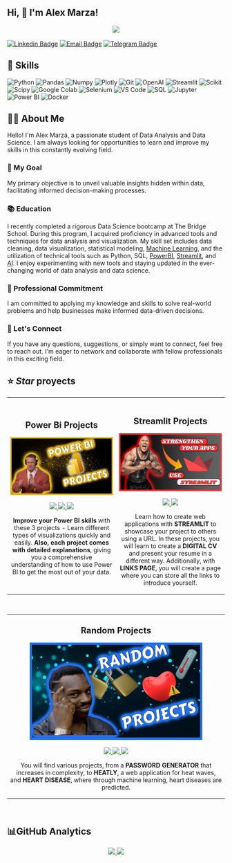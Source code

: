 <!--
README de Alex Marzá Manuel

-->

## Hi, 👋 I'm Alex Marza!


<p align="center">
  <img src="https://github.com/AlexCapis/AlexCapis/blob/main/assets/Presentation.gif">
</p>

[![Linkedin Badge](https://img.shields.io/badge/-LinkedIn-0e76a8?style=flat-square&logo=Linkedin&logoColor=white)](https://www.linkedin.com/in/alex-marza-data-science/)
[![Email Badge](https://img.shields.io/badge/Email-D14836?style=flat-square&logo=gmail&logoColor=white)](mailto:alexmarzadatascience@gmail.com)
[![Telegram Badge](https://img.shields.io/badge/Telegram-2CA5E0?style=flat-square&logo=telegram&logoColor=white)](https://t.me/alexmarza)




## 🚀 Skills
<p align="center">

![Python](https://img.shields.io/badge/Python-14354C?style=for-the-badge&logo=python&logoColor=white)
![Pandas](https://img.shields.io/badge/pandas-150458.svg?style=for-the-badge&logo=pandas&logoColor=white)
![Numpy](https://img.shields.io/badge/NumPy-013243.svg?style=for-the-badge&logo=NumPy&logoColor=white)
![Plotly](https://img.shields.io/badge/Plotly-3F4F75.svg?style=for-the-badge&logo=Plotly&logoColor=white)
![Git](https://img.shields.io/badge/Git-F05032?style=for-the-badge&logo=git&logoColor=white)
![OpenAI](https://img.shields.io/badge/OpenAI-00A2FF?style=for-the-badge&logo=openai&logoColor=white)
![Streamlit](https://img.shields.io/badge/Streamlit-FF4B4B.svg?style=for-the-badge&logo=Streamlit&logoColor=white)
![Scikit](https://img.shields.io/badge/scikitlearn-F7931E.svg?style=for-the-badge&logo=scikit-learn&logoColor=white)
![Scipy](https://img.shields.io/badge/SciPy-8CAAE6.svg?style=for-the-badge&logo=SciPy&logoColor=white)
![Google Colab](https://img.shields.io/badge/Colab-F9AB00?style=for-the-badge&logo=googlecolab&color=525252)
![Selenium](https://img.shields.io/badge/Selenium-43B02A?style=for-the-badge&logo=selenium&logoColor=white)
![VS Code](https://img.shields.io/badge/Visual_Studio_Code-0078D4?style=for-the-badge&logo=visual%20studio%20code&logoColor=white)
![SQL](https://img.shields.io/badge/MySQL-005C84?style=for-the-badge&logo=mysql&logoColor=white)
![Jupyter](https://img.shields.io/badge/Jupyter-F37626.svg?&style=for-the-badge&logo=Jupyter&logoColor=white)
![Power BI](https://img.shields.io/badge/Power%20BI-F2C811?style=for-the-badge&logo=power%20bi&logoColor=black)
![Docker](https://img.shields.io/badge/Docker-2496ED?style=for-the-badge&logo=docker&logoColor=white)


</p>



## 👤💬 About Me 


Hello! I'm Alex Marzá, a passionate student of Data Analysis and Data Science. I am always looking for opportunities to learn and improve my skills in this constantly evolving field.

### 🎯 My Goal

My primary objective is to unveil valuable insights hidden within data, facilitating informed decision-making processes.

### 📚 Education

I recently completed a rigorous Data Science bootcamp at The Bridge School. During this program, I acquired proficiency in advanced tools and techniques for data analysis and visualization. My skill set includes data cleaning, data visualization, statistical modeling, [Machine Learning](https://github.com/AlexCapis/Corazon-Digital-Prediciendo-Enfermedades-Cardiacas-con-Machine-Learning), and the utilization of technical tools such as Python, SQL, [PowerBI](https://github.com/AlexCapis/Recursos-Humanos-PowerBI), [Streamlit](https://github.com/AlexCapis/Proyecto-HEATLY---Aplicacion-Web-para-Olas-de-Calor/blob/main/app/visualizacion_negocio.py), and [AI](https://github.com/AlexCapis/Proyecto-HEATLY---Aplicacion-Web-para-Olas-de-Calor/blob/main/openAI/app.py). I enjoy experimenting with new tools and staying updated in the ever-changing world of data analysis and data science.

### 💼 Professional Commitment

I am committed to applying my knowledge and skills to solve real-world problems and help businesses make informed data-driven decisions.

### 🤝 Let's Connect

If you have any questions, suggestions, or simply want to connect, feel free to reach out. I'm eager to network and collaborate with fellow professionals in this exciting field.





## ⭐ *Star* proyects

<table>
<tr>
<td width="50%">
<h3 align="center"><strong><span style="font-size: larger;"> Power Bi Projects</span></strong></h3>
<div align="center">
<a href="https://github.com/AlexCapis/AlexCapis" target="_blank"><img src="https://github.com/AlexCapis/AlexCapis/raw/main/assets/powerbi.png" width="400" alt="Projects Power Bi"></a>
<p>
<a href="https://github.com/AlexCapis/Ventas-Videojuegos-PowerBI" target="_blank">
<img src="https://img.shields.io/badge/Game sales-ff9?style=for-the-badge&logo=github&logoColor=black">
</a>
<a href="https://github.com/AlexCapis/Indicadores-Mundiales-Mortalidad-Infantil-Esperanza-de-Vida-PowerBI" target="_blank">
<img src="https://img.shields.io/badge/Population analysis-ff9?style=for-the-badge&logo=github&logoColor=black">
</a>
<a href="https://github.com/AlexCapis/Recursos-Humanos-PowerBI" target="_blank">
<img src="https://img.shields.io/badge/Human resources-ff9?style=for-the-badge&logo=github&logoColor=black">
</a>
</p>
<p><strong>Improve your Power BI skills</strong> with these 3 projects - Learn different types of visualizations quickly and easily. <strong>Also, each project comes with detailed explanations</strong>, giving you a comprehensive understanding of how to use Power BI to get the most out of your data.</p>
</div>
                                                                    

                                                                                      
</td>

<td width="50%">
               <br>
<h3 align="center"><strong><span style="font-size: larger;">Streamlit Projects</span></strong></h3>
<div align="center">                                       
<a href="https://github.com/AlexCapis/AlexCapis" target="_blank"><img src="https://github.com/AlexCapis/AlexCapis/blob/main/assets/streamlit.png " width="400" alt="Projects Streamlit"></a>
<br>
<p>
<a href="https://cv-alex-marza.streamlit.app/ " target="_blank">
<img src="https://img.shields.io/badge/CV%20ONLINE-ff0000?style=for-the-badge&logo=github&logoColor=black">
</a>
<a href=" https://alex-links-page.streamlit.app/" target="_blank">
<img src="https://img.shields.io/badge/LINKS%20PAGE-ff0000?style=for-the-badge&logo=github&logoColor=black">
</a>
</p>
<p>Learn how to create web applications with <strong>STREAMLIT</strong> to showcase your project to others using a URL. In these projects, you will learn to create a <strong>DIGITAL CV</strong> and present your resume in a different way. Additionally, with <strong>LINKS PAGE</strong>, you will create a page where you can store all the links to introduce yourself.</p>
</div>                                                             
</table>                                                                                 
</div>
<br>

<table>
<tr>
<td width="100%">
<h3 align="center"><strong><span style="font-size: larger;">Random Projects</span></strong></h3>
<div align="center">
<a href="https://github.com/AlexCapis/AlexCapis" target="_blank"><img src="https://github.com/AlexCapis/AlexCapis/blob/main/assets/random.png" width="400" alt="Random Projects"></a> 
<p>
<a href="https://generador-claves.streamlit.app/" target="_blank">
<img src="https://img.shields.io/badge/PASSWORDS-ffffff?style=for-the-badge&logo=github&logoColor=black">
</a>
<a href="https://github.com/AlexCapis/Proyecto-HEATLY---Aplicacion-Web-para-Olas-de-Calor " target="_blank">
<img src="https://img.shields.io/badge/-HEALTHY-ffffff?style=for-the-badge&color=white">
</a>
<a href="https://github.com/AlexCapis/Corazon-Digital-Prediciendo-Enfermedades-Cardiacas-con-Machine-Learning" target="_blank">
<img src="https://img.shields.io/badge/-HEAT%20DISEASES-ffffff?style=for-the-badge&color=white">
</a>
</p>
<p>You will find various projects, from a <strong>PASSWORD GENERATOR</strong> that increases in complexity, to <strong>HEATLY</strong>, a web application for heat waves, and <strong>HEART DISEASE</strong>, where through machine learning, heart diseases are predicted.</p>
</div>
                                                                                      
</td>                                                    
</table>                                                                                 
</div>
<br>

































##  📊GitHub Analytics

<p align="center">
<a href="https://github.com/AlexCapis">
  <img height="180em" src="https://github-readme-stats-eight-theta.vercel.app/api?username=AlexCapis&show_icons=true&theme=algolia&include_all_commits=true&count_private=true"/>
  <img height="160em" src="https://github-readme-stats-eight-theta.vercel.app/api/top-langs/?username=AlexCapis&layout=compact&langs_count=8&theme=algolia"/>
</a>
</p>




<!--











-->
